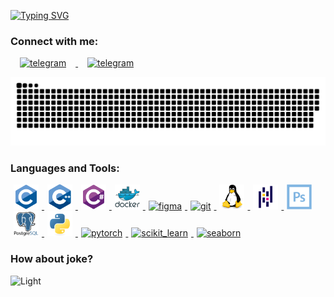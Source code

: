 <!-- [![Typing SVG](https://readme-typing-svg.herokuapp.com?font=Fira+Code&pause=1000&center=true&multiline=true&width=435&lines=Hi+%F0%9F%91%8B%2C+I'm+Diana;A+passionate+Data+Scientist+from+Russia)](https://git.io/typing-svg) -->
<!-- <h1 align="center">Hi 👋, I'm Diana</h1> -->
<!-- <h3 align="center">A passionate Data Scientist from Russia</h3> -->
<p> <a href="https://github.com/z0-xy/"><img src="https://readme-typing-svg.herokuapp.com?font=Fira+Code&pause=200&color=58A6FF&multiline=true&width=498&height=82&lines=Hi+%F0%9F%91%8B%2C+I'm+Diana;A+passionate+Data+Scientist+from+Russia" alt="Typing SVG" /></a>
 </p>
<h3 align="left">Connect with me:</h3>
<p align="left">
  <a href="https://t.me/z0_xy" target="_blank" rel="noreferrer"> 
    <img  hspace="15" src="https://steemitimages.com/p/3W72119s5BjWPGGUiZ9pqnZoj8JHYxCCp9dtn2QVeutFMyS7USjQzFhQBankXumkpSBD1yM1k24zdp3M4hxygjV1CEEMZAfGnBdLVoHgQ94F6JaFe3UCw8?format=match&mode=fit" margin-left=55px alt="telegram" width="41" height="40"/>  
    </a>
  <a href="mailto:marvanovadiana24@gmail.com?subject=Data Scientist" target="_blank" rel="noreferrer"> 
    <img  hspace="15"  src="https://pngimg.com/uploads/gmail_logo/gmail_logo_PNG11.png"  margin-right=55px alt="telegram" width="60" height="40"/> 
   </a>
</p>

![til](https://github.com/z0-xy/z0-xy/blob/main/gif.svg)
<!-- ![til](![image](https://user-images.githubusercontent.com/89942698/202261913-25e012ac-98d7-4c05-8608-7997d2e6596b.png) -->

<h3 align="left">Languages and Tools:</h3>
<p align="left"> <a href="https://www.cprogramming.com/" target="_blank" rel="noreferrer"> <img src="https://raw.githubusercontent.com/devicons/devicon/master/icons/c/c-original.svg" hspace="5" alt="c" width="40" height="40"/> </a> <a href="https://www.w3schools.com/cpp/" target="_blank" rel="noreferrer"> <img hspace="5" src="https://raw.githubusercontent.com/devicons/devicon/master/icons/cplusplus/cplusplus-original.svg" alt="cplusplus" width="40" height="40"/> </a> <a href="https://www.w3schools.com/cs/" target="_blank" rel="noreferrer"> <img src="https://raw.githubusercontent.com/devicons/devicon/master/icons/csharp/csharp-original.svg" hspace="5" alt="csharp" width="40" height="40"/> </a> <a href="https://www.docker.com/" target="_blank" rel="noreferrer"> <img hspace="5" src="https://raw.githubusercontent.com/devicons/devicon/master/icons/docker/docker-original-wordmark.svg" alt="docker" width="40" height="40"/> </a> <a href="https://www.figma.com/" target="_blank" rel="noreferrer"> <img src="https://www.vectorlogo.zone/logos/figma/figma-icon.svg" hspace="5" alt="figma" width="40" height="40"/> </a> <a href="https://git-scm.com/" target="_blank" rel="noreferrer"> <img hspace="5" src="https://www.vectorlogo.zone/logos/git-scm/git-scm-icon.svg" alt="git" width="40" height="40"/> </a> <a href="https://www.linux.org/" target="_blank" rel="noreferrer"> <img hspace="5" src="https://raw.githubusercontent.com/devicons/devicon/master/icons/linux/linux-original.svg" alt="linux" width="40" height="40"/> </a> <a href="https://pandas.pydata.org/" target="_blank" rel="noreferrer"> <img src="https://raw.githubusercontent.com/devicons/devicon/2ae2a900d2f041da66e950e4d48052658d850630/icons/pandas/pandas-original.svg" hspace="5" alt="pandas" width="40" height="40"/> </a> <a href="https://www.photoshop.com/en" target="_blank" rel="noreferrer"> <img  hspace="5" src="https://raw.githubusercontent.com/devicons/devicon/master/icons/photoshop/photoshop-line.svg" alt="photoshop" width="40" height="40"/> </a> <a href="https://www.postgresql.org" target="_blank" rel="noreferrer"> <img hspace="5" src="https://raw.githubusercontent.com/devicons/devicon/master/icons/postgresql/postgresql-original-wordmark.svg" alt="postgresql" width="40" height="40"/> </a> <a href="https://www.python.org" target="_blank" rel="noreferrer"> <img hspace="5" src="https://raw.githubusercontent.com/devicons/devicon/master/icons/python/python-original.svg" alt="python" width="40" height="40"/> </a> <a href="https://pytorch.org/" target="_blank" rel="noreferrer"> <img hspace="5"src="https://www.vectorlogo.zone/logos/pytorch/pytorch-icon.svg" alt="pytorch" width="40" height="40"/> </a> <a href="https://scikit-learn.org/" target="_blank" rel="noreferrer"> <img hspace="5" src="https://upload.wikimedia.org/wikipedia/commons/0/05/Scikit_learn_logo_small.svg" alt="scikit_learn" width="40" height="40"/> </a> <a href="https://seaborn.pydata.org/" target="_blank" rel="noreferrer"> <img hspace="5" src="https://seaborn.pydata.org/_images/logo-mark-lightbg.svg" alt="seaborn" width="40" height="40"/> </a> </p>
<h3 align="left">How about joke?</h3>


<!-- :-------------------------:|:-------------------------:
![](https://readme-jokes.vercel.app/api)  |  ![](https://github.com/z0-xy/z0-xy/blob/main/link.png)
 -->
<p >

  <img alt="Light" src="https://readme-jokes.vercel.app/api" width="30%">
&nbsp; &nbsp; &nbsp; &nbsp;
 
<!--   <a href="https://www.linkedin.com/in/diana-marvanova/" target="_blank" rel="noreferrer">
   <img alt="Dark" src="https://github.com/z0-xy/z0-xy/blob/main/link.png" width="30%">
 </a> -->
</p>
<!-- 
<p align="left">
 <img src="https://readme-jokes.vercel.app/api" alt="Jokes Card" />
  -->
  
<img src="https://komarev.com/ghpvc/?username=z0-xy&style=flat-square&color=blue" alt=""/>
</p> 

